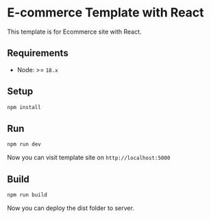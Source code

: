 # E-commerce Template with React

This template is for Ecommerce site with React.

## Requirements

- Node: >= `18.x`

## Setup

```bash
npm install
```
## Run

```bash
npm run dev
```

Now you can visit template site on `http://localhost:5000`

## Build

```bash
npm run build
```

Now you can deploy the dist folder to server.